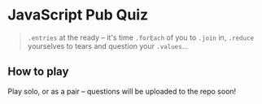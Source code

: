# JavaScript Pub Quiz

> `.entries` at the ready – it's time `.forEach` of you to `.join` in, `.reduce` yourselves to tears and question your `.values`...

## How to play

Play solo, or as a pair – questions will be uploaded to the repo soon!
